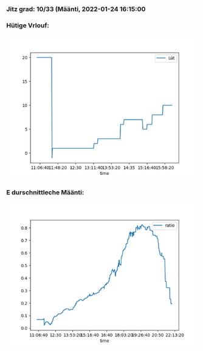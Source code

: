 ### Jitz grad: 10/33 (Määnti, 2022-01-24 16:15:00

### Hütige Vrlouf:
![Graph](Today.png)

### E durschnittleche Määnti:
![Graph](Määnti.png)